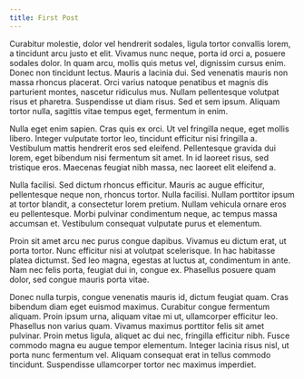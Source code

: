```yaml
---
title: First Post
---
```


Curabitur molestie, dolor vel hendrerit sodales, ligula tortor convallis lorem, a tincidunt arcu justo et elit. Vivamus nunc neque, porta id orci a, posuere sodales dolor. In quam arcu, mollis quis metus vel, dignissim cursus enim. Donec non tincidunt lectus. Mauris a lacinia dui. Sed venenatis mauris non massa rhoncus placerat. Orci varius natoque penatibus et magnis dis parturient montes, nascetur ridiculus mus. Nullam pellentesque volutpat risus et pharetra. Suspendisse ut diam risus. Sed et sem ipsum. Aliquam tortor nulla, sagittis vitae tempus eget, fermentum in enim.

Nulla eget enim sapien. Cras quis ex orci. Ut vel fringilla neque, eget mollis libero. Integer vulputate tortor leo, tincidunt efficitur nisi fringilla a. Vestibulum mattis hendrerit eros sed eleifend. Pellentesque gravida dui lorem, eget bibendum nisi fermentum sit amet. In id laoreet risus, sed tristique eros. Maecenas feugiat nibh massa, nec laoreet elit eleifend a.

Nulla facilisi. Sed dictum rhoncus efficitur. Mauris ac augue efficitur, pellentesque neque non, rhoncus tortor. Nulla facilisi. Nullam porttitor ipsum at tortor blandit, a consectetur lorem pretium. Nullam vehicula ornare eros eu pellentesque. Morbi pulvinar condimentum neque, ac tempus massa accumsan et. Vestibulum consequat vulputate purus et elementum.

Proin sit amet arcu nec purus congue dapibus. Vivamus eu dictum erat, ut porta tortor. Nunc efficitur nisi at volutpat scelerisque. In hac habitasse platea dictumst. Sed leo magna, egestas at luctus at, condimentum in ante. Nam nec felis porta, feugiat dui in, congue ex. Phasellus posuere quam dolor, sed congue mauris porta vitae.

Donec nulla turpis, congue venenatis mauris id, dictum feugiat quam. Cras bibendum diam eget euismod maximus. Curabitur congue fermentum aliquam. Proin ipsum urna, aliquam vitae mi ut, ullamcorper efficitur leo. Phasellus non varius quam. Vivamus maximus porttitor felis sit amet pulvinar. Proin metus ligula, aliquet ac dui nec, fringilla efficitur nibh. Fusce commodo magna eu augue tempor elementum. Integer lacinia risus nisl, ut porta nunc fermentum vel. Aliquam consequat erat in tellus commodo tincidunt. Suspendisse ullamcorper tortor nec maximus imperdiet.